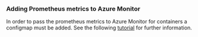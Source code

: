### Adding Prometheus metrics to Azure Monitor
In order to pass the prometheus metrics to Azure Monitor for containers a configmap must be added. See the following [tutorial](https://docs.microsoft.com/en-us/azure/azure-monitor/insights/container-insights-prometheus-integration) for further information.